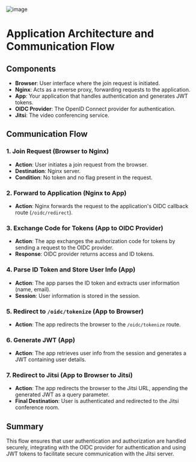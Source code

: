 ![image](https://github.com/aadpM2hhdixoJm3u/jitsi-OIDC-adapter/assets/56654306/6db06f53-0982-4cf1-917f-eced304a3ae3)


# Application Architecture and Communication Flow

## Components
- **Browser**: User interface where the join request is initiated.
- **Nginx**: Acts as a reverse proxy, forwarding requests to the application.
- **App**: Your application that handles authentication and generates JWT tokens.
- **OIDC Provider**: The OpenID Connect provider for authentication.
- **Jitsi**: The video conferencing service.

## Communication Flow

### 1. Join Request (Browser to Nginx)
- **Action**: User initiates a join request from the browser.
- **Destination**: Nginx server.
- **Condition**: No token and no flag present in the request.


### 2. Forward to Application (Nginx to App)
- **Action**: Nginx forwards the request to the application's OIDC callback route (`/oidc/redirect`).


### 3. Exchange Code for Tokens (App to OIDC Provider)
- **Action**: The app exchanges the authorization code for tokens by sending a request to the OIDC provider.
- **Response**: OIDC provider returns access and ID tokens.


### 4. Parse ID Token and Store User Info (App)
- **Action**: The app parses the ID token and extracts user information (name, email).
- **Session**: User information is stored in the session.


### 5. Redirect to `/oidc/tokenize` (App to Browser)
- **Action**: The app redirects the browser to the `/oidc/tokenize` route.


### 6. Generate JWT (App)
- **Action**: The app retrieves user info from the session and generates a JWT containing user details.


### 7. Redirect to Jitsi (App to Browser to Jitsi)
- **Action**: The app redirects the browser to the Jitsi URL, appending the generated JWT as a query parameter.
- **Final Destination**: User is authenticated and redirected to the Jitsi conference room.


## Summary
This flow ensures that user authentication and authorization are handled securely, integrating with the OIDC provider for authentication and using JWT tokens to facilitate secure communication with the Jitsi server.

